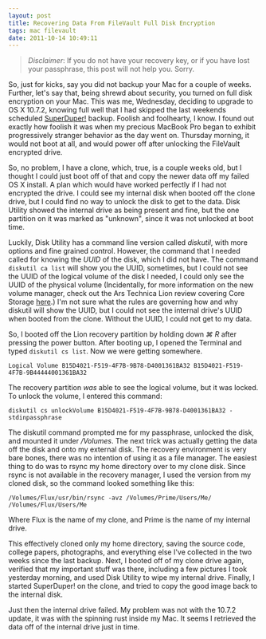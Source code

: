 ```yaml
---
layout: post
title: Recovering Data From FileVault Full Disk Encryption 
tags: mac filevault
date: 2011-10-14 10:49:11
---
```


>*Disclaimer*: If you do not have your recovery key, or if you have lost your passphrase, this post will not help you. Sorry.

So, just for kicks, say you did not backup your Mac for a couple of weeks. Further, let's say that, being shrewd about security, you turned on full disk encryption on your Mac. This was me, Wednesday, deciding to upgrade to OS X 10.7.2, knowing full well that I had skipped the last weekends scheduled [SuperDuper!][1] backup. Foolish and foolhearty, I know. I found out exactly how foolish it was when my precious MacBook Pro began to exhibit progressively stranger behavior as the day went on. Thursday morning, it would not boot at all, and would power off after unlocking the FileVault encrypted drive.  

So, no problem, I have a clone, which, true, is a couple weeks old, but I thought I could just boot off of that and copy the newer data off my failed OS X install. A plan which would have worked perfectly if I had not encrypted the drive. I could see my internal disk when booted off the clone drive, but I could find no way to unlock the disk to get to the data. Disk Utility showed the internal drive as being present and fine, but the one partition on it was marked as "unknown", since it was not unlocked at boot time. 

Luckily, Disk Utility has a command line version called *diskutil*, with more options and fine grained control. However, the command that I needed called for knowing the *UUID* of the disk, which I did not have. The command `diskutil ca list` will show you the UUID, sometimes, but I could not see the UUID of the logical volume of the disk I needed, I could only see the UUID of the physical volume (Incidentally, for more information on the new volume manager, check out the Ars Technica Lion review covering Core Storage [here][2].) I'm not sure what the rules are governing how and why diskutil will show the UUID, but I could not see the internal drive's UUID when booted from the clone. Without the UUID, I could not get to my data. 

So, I booted off the Lion recovery partition by holding down *⌘ R* after pressing the power button. After booting up, I opened the Terminal and typed `diskutil cs list`. Now we were getting somewhere. 

    
    Logical Volume B15D4021-F519-4F7B-9B78-D4001361BA32 B15D4021-F519-4F7B-9B44444001361BA32
 

The recovery partition *was* able to see the logical volume, but it was locked. To unlock the volume, I entered this command:

    diskutil cs unlockVolume B15D4021-F519-4F7B-9B78-D4001361BA32 -stdinpassphrase


The diskutil command prompted me for my passphrase, unlocked the disk, and mounted it under */Volumes*. The next trick was actually getting the data off the disk and onto my external disk. The recovery environment is very bare bones, there was no intention of using it as a file manager. The easiest thing to do was to rsync my home directory over to my clone disk. Since rsync is not available in the recovery manager, I used the version from my cloned disk, so the command looked something like this:

    /Volumes/Flux/usr/bin/rsync -avz /Volumes/Prime/Users/Me/ /Volumes/Flux/Users/Me


Where Flux is the name of my clone, and Prime is the name of my internal drive.

This effectively cloned only my home directory, saving the source code, college papers, photographs, and everything else I've collected in the two weeks since the last backup. Next, I booted off of my clone drive again, verified that my important stuff was there, including a few pictures I took yesterday morning, and used Disk Utility to wipe my internal drive. Finally, I started SuperDuper! on the clone, and tried to copy the good image back to the internal disk. 

Just then the internal drive failed. My problem was not with the 10.7.2 update, it was with the spinning rust inside my Mac. It seems I retrieved the data off of the internal drive just in time.





[1]: http://www.shirt-pocket.com/SuperDuper/SuperDuperDescription.html
[2]: http://arstechnica.com/apple/reviews/2011/07/mac-os-x-10-7.ars/13
